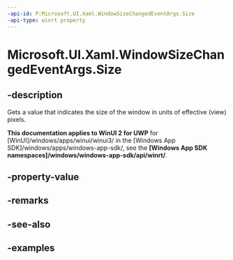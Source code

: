 ```yaml
---
-api-id: P:Microsoft.UI.Xaml.WindowSizeChangedEventArgs.Size
-api-type: winrt property
---
```


# Microsoft.UI.Xaml.WindowSizeChangedEventArgs.Size

<!--
public Windows.Foundation.Size Size { get; }
-->

## -description

Gets a value that indicates the size of the window in units of effective (view) pixels.

**This documentation applies to WinUI 2 for UWP** for [WinUI]/windows/apps/winui/winui3/ in the [Windows App SDK]/windows/apps/windows-app-sdk/, see the **[Windows App SDK namespaces]/windows/windows-app-sdk/api/winrt/**.

## -property-value

## -remarks

## -see-also

## -examples
